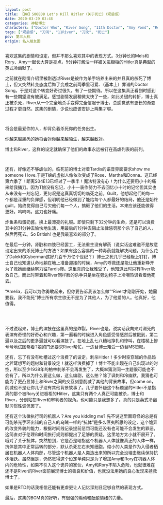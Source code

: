 ```yaml
---
layout: post
title: 【DW】S06E08 Let's Kill Hitler（关于死亡）（观后感）
date: 2020-03-29 03:48
categories: 神秘博士
characters: ["Doctor Who", "River Song", "11th Doctor", "Amy Pond", "Rory Pond"]
tags: ["观后感", "刀河", "11River", "刀玫", "死亡"]
pov: 第三人称
origin: 名人朋友圈
---
```


喜欢这集的剧情和设定，但并不那么喜欢其中的表现方式。3分钟长的Mels和Rory、Amy一起长大算是亮点，5分钟打酱油一样被关进橱柜的Hitler真是典型的英式冷幽默了。

之前就在剧情介绍里被剧透过River是被作为杀手培养出来的并且真的杀死了博士，但又突然转变态度后悔了变成之前两季里可爱、（基本上）靠谱的Doctor Song。于是对这个转变好奇过很久，有了一些期待。所以在这集真正看到时感到有一些期望没有被满足。感觉剧情发展稍微太快了一些，如此关键的转折，博士真正被杀死，River从一个完全地杀手变得完全信服于博士，总感觉该有更长的渐变过程才更自然。这集的剧情，少说也应该安排上两集才够。

<br>

将会是最爱你的人，却背负着杀死你的任务出生。

你越来越熟悉的她将会对你越来越陌生，越来越敌对。

博士和River，这样的设定就确保了他们的故事永远被钉在高虐列表的前列。

<br>

还有，好像还不够虐似的，临死前的博士对着Tardis的语音界面要求show me someone I love.于是T娘的虚拟人像依次变成了Rose、Martha和Donna。这已经第六季了！距离S04E13已经过了一季半！魔法特没有心！为什么还要用小十的痛来给我捅刀。因为T娘没有忘记，小十一装作努力不去回忆小十时的记忆但其实也从来没有一刻忘记，更何况是这真真切切的临死之前。Guilt，他想起他们的每一个都是深重的负罪感，但明明他已经做到了能给每个人都最好的结局，他还是始终guilt，始终觉得自己亏欠他们每一个人，搞砸了他们的生活，本来应该还能做得更好。呜呜呜，这刀也好痛。

炸鱼条和蛋奶酱。换上最漂亮的礼服。即使只剩下32分钟的生命，还是可以浪费其中的31分钟去愉快地生活，用最后的1分钟去阻止法律惩罚那个杀了自己的人，然后再死去。So British! 也是我最喜欢的部分了。

在最后一分钟，肾脏和四肢已经罢工，无法重生没有解药（说实话这难道不是故意设定出来的杀死博士的方法？如果有这么容易的一种毒药就能解决问题，为什么花了Dalek和Cyberman这好几百千万亿个世纪？）博士之死几乎已经板上钉钉，博士自己也知道认命地躺在地上准备迎接的时候，Amy的呼救还是能让他重新睁开为了救她而继续努力往Tardis爬。这里真的让我难受了，他知道此时只有River能救自己，而此时带着和River同样脸的杀手只是坐在旁边椅子上冷嘲热讽看着他死去。

“Amelia，我可以为你勇敢起来，但你要告诉我该怎么做”“River才刚刚开始，她需要我，我不能死”博士所有求生欲无不是为了其他人，为了他爱的人。他真好，他值得。

<br><br>

不过说起来，博士的演技在这里真的是炸裂，River也是。说实话我向来对濒死的表演有奇怪的好奇心和兴趣，第一遍看的时候进入角色感受情感然后被戳到，第二遍以及之后的更多遍就可以看演技了。在地上乱七八糟地挣扎和惨叫，在楼梯上惨兮兮地试图够着T娘的门还要求River帮忙，一边替博士难受一边替MS赞叹。

还有，忘了有没有吐槽过这个浪费了的设定。刺杀Hitler！多少时空穿越的作品趋之若鹜想写的题材和背景设定！就这样浪费掉了！博士不能出现在自己出现过的时空，所以至少1938年的柏林刺杀不会再发生了，大概率猜测同一主题很可能也不会有了。所以为什么要这么做，这么编剧，这么拍？除了讽刺和冷幽默，我猜也可能为了更凸显博士和River之间的交互刻意削减了其他的背景故事，但come on，削减也不是让你几乎没有其他背景故事了。几乎要怀疑这个标题里的Hitler不是指真的那个被Rory关进橱柜的Hitler，这集只有两个人真正可能被杀，博士和River，分别站在River和审判者的视角。也可能只是我想多了，真的只是英式冷幽默习惯性调侃罢了。

还有这个法律执行司的机器人？Are you kidding me? 先不说这里面奇怪的总是有可能杀光手环出错的自己人的乌贼一样的“抗体”是多么匪夷所思的设定，这个诡异的改变外貌的能力，根据时间线记录提前惩罚可能还没有也可能不会发生的罪恶，这简直对于伦理和时间旅行规则都提出了足够的质疑，这里地方太小就不展开了。哦对了关于抗体，突然想到，它是否是暗指这个机器人人体就像真正的人体一样，抗体是其中正常运转的部分，默认杀死左右未知细胞，缩小的人类是作为入侵者栖居在机器人人体内部，尽管这个机器人是人类造出来的所以完全没理由继续保持抗体活跃。虽然但是，仍然觉得这个设定单纯只是为了增加Amy和Rory在机器人体内的危险性，如果不引入这个诡异的家伙，Amy和Rory不陷入危险，也就很难在还不是River的River面前展现博士的善良和价值，也就没法用她的良心发现来拯救博士了。

如果是RTD的话我相信还能有更虐更让人记忆深刻且足够自然的表现方式。

最后，这集的BGM真的好听，有很强的煽动和酝酿情绪的力量。

